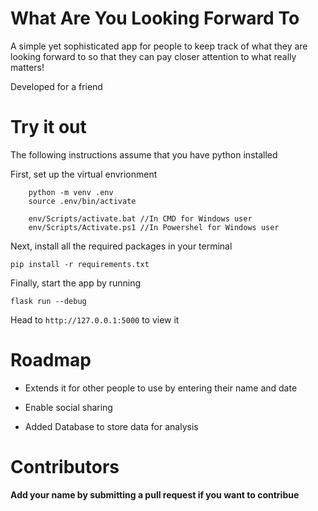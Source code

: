 # What Are You Looking Forward To

A simple yet sophisticated app for people to keep track of what they are looking forward to so that they can pay closer attention to what really matters!

Developed for a friend

# Try it out

The following instructions assume that you have python installed

First, set up the virtual envrionment

```
    python -m venv .env
    source .env/bin/activate

    env/Scripts/activate.bat //In CMD for Windows user
    env/Scripts/Activate.ps1 //In Powershel for Windows user
```

Next, install all the required packages in your terminal

```
pip install -r requirements.txt
```

Finally, start the app by running

```
flask run --debug
```

Head to `http://127.0.0.1:5000` to view it

# Roadmap

- Extends it for other people to use by entering their name and date

- Enable social sharing

- Added Database to store data for analysis

# Contributors

**Add your name by submitting a pull request if you want to contribue**
